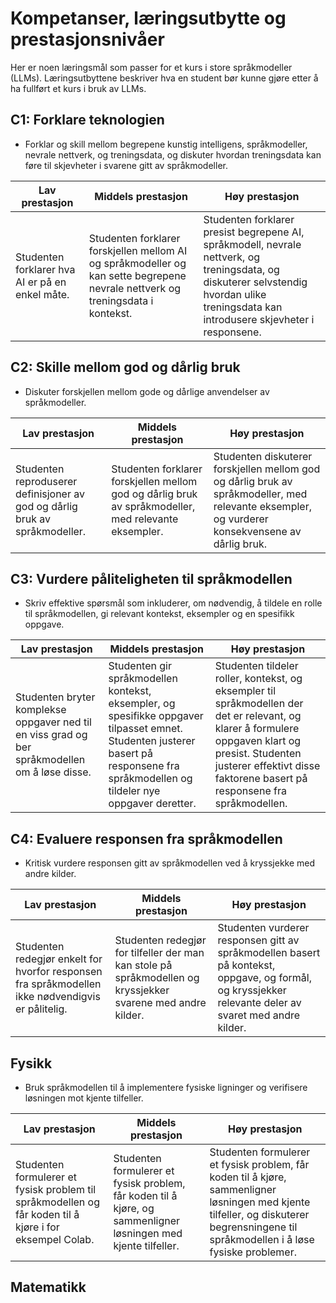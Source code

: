 # Kompetanser, læringsutbytte og prestasjonsnivåer

Her er noen læringsmål som passer for et kurs i store språkmodeller (LLMs).
Læringsutbyttene beskriver hva en student bør kunne gjøre etter å ha fullført et kurs i bruk av LLMs.

## C1: Forklare teknologien

* Forklar og skill mellom begrepene kunstig intelligens, språkmodeller, nevrale nettverk, og treningsdata, og diskuter hvordan treningsdata kan føre til skjevheter i svarene gitt av språkmodeller.

| Lav prestasjon | Middels prestasjon | Høy prestasjon |
|-----------------|--------------------|------------------|
| Studenten forklarer hva AI er på en enkel måte.| Studenten forklarer forskjellen mellom AI og språkmodeller og kan sette begrepene nevrale nettverk og treningsdata i kontekst.| Studenten forklarer presist begrepene AI, språkmodell, nevrale nettverk, og treningsdata, og diskuterer selvstendig hvordan ulike treningsdata kan introdusere skjevheter i responsene.|


## C2: Skille mellom god og dårlig bruk

* Diskuter forskjellen mellom gode og dårlige anvendelser av språkmodeller.

| Lav prestasjon | Middels prestasjon | Høy prestasjon |
|-----------------|--------------------|------------------|
| Studenten reproduserer definisjoner av god og dårlig bruk av språkmodeller.| Studenten forklarer forskjellen mellom god og dårlig bruk av språkmodeller, med relevante eksempler. | Studenten diskuterer forskjellen mellom god og dårlig bruk av språkmodeller, med relevante eksempler, og vurderer konsekvensene av dårlig bruk. |

## C3: Vurdere påliteligheten til språkmodellen

* Skriv effektive spørsmål som inkluderer, om nødvendig, å tildele en rolle til språkmodellen, gi relevant kontekst, eksempler og en spesifikk oppgave.

| Lav prestasjon | Middels prestasjon | Høy prestasjon |
|-----------------|--------------------|------------------|
| Studenten bryter komplekse oppgaver ned til en viss grad og ber språkmodellen om å løse disse. | Studenten gir språkmodellen kontekst, eksempler, og spesifikke oppgaver tilpasset emnet. Studenten justerer basert på responsene fra språkmodellen og tildeler nye oppgaver deretter. | Studenten tildeler roller, kontekst, og eksempler til språkmodellen der det er relevant, og klarer å formulere oppgaven klart og presist. Studenten justerer effektivt disse faktorene basert på responsene fra språkmodellen. |

## C4: Evaluere responsen fra språkmodellen

* Kritisk vurdere responsen gitt av språkmodellen ved å kryssjekke med andre kilder.

| Lav prestasjon | Middels prestasjon | Høy prestasjon |
|-----------------|--------------------|------------------|
| Studenten redegjør enkelt for hvorfor responsen fra språkmodellen ikke nødvendigvis er pålitelig. | Studenten redegjør for tilfeller der man kan stole på språkmodellen og kryssjekker svarene med andre kilder. | Studenten vurderer responsen gitt av språkmodellen basert på kontekst, oppgave, og formål, og kryssjekker relevante deler av svaret med andre kilder. |

## Fysikk

* Bruk språkmodellen til å implementere fysiske ligninger og verifisere løsningen mot kjente tilfeller.

| Lav prestasjon | Middels prestasjon | Høy prestasjon |
|-----------------|--------------------|------------------|
| Studenten formulerer et fysisk problem til språkmodellen og får koden til å kjøre i for eksempel Colab. | Studenten formulerer et fysisk problem, får koden til å kjøre, og sammenligner løsningen med kjente tilfeller. | Studenten formulerer et fysisk problem, får koden til å kjøre, sammenligner løsningen med kjente tilfeller, og diskuterer begrensningene til språkmodellen i å løse fysiske problemer. |


## Matematikk
